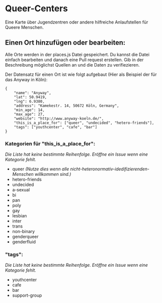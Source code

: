 # Queer-Centers

Eine Karte über Jugendzentren oder andere hilfreiche Anlaufstellen für Queere Menschen.


## Einen Ort hinzufügen oder bearbeiten:

Alle Orte werden in der places.js Datei gespeichert.
Du kannst die Datei einfach bearbeiten und danach eine Pull request erstellen. Gib in der Beschreibung möglichst Quellen an und die Daten zu verifiezieren.

Der Datensatz für einen Ort ist wie folgt aufgebaut (Hier als Beispiel der für das Anyway in Köln):

    {
        "name": "Anyway",
        "lat": 50.9419,
        "lng": 6.9380,
        "address": "Kamekestr. 14, 50672 Köln, Germany",
        "min_age": 14,
        "max_age": 27,
        "website": "http://www.anyway-koeln.de/",
        "this_is_a_place_for": ["queer", "undecided", "hetero-friends"],
        "tags": ["youthcenter", "cafe", "bar"]
    }


### Kategorien für "this_is_a_place_for":
_Die Liste hat keine bestimmte Reihenfolge. Eröffne ein Issue wenn eine Kategorie fehlt._
* queer _(Nutze dies wenn alle nicht-heteronormativ-idedifizierenden-Menschen willkommen sind.)_
* hetero-friends
* undecided
* a-sexual
* bi
* pan
* poly
* gay
* lesbian
* inter
* trans
* non-binary
* genderqueer
* genderfluid

### "tags":
_Die Liste hat keine bestimmte Reihenfolge. Eröffne ein Issue wenn eine Kategorie fehlt._
* youthcenter
* cafe
* bar
* support-group
